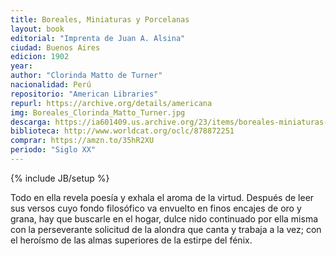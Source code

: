 ```yaml
---
title: Boreales, Miniaturas y Porcelanas
layout: book
editorial: "Imprenta de Juan A. Alsina"
ciudad: Buenos Aires
edicion: 1902
year: 
author: "Clorinda Matto de Turner"
nacionalidad: Perú
repositorio: "American Libraries"
repurl: https://archive.org/details/americana
img: Boreales_Clorinda_Matto_Turner.jpg
descarga: https://ia601409.us.archive.org/23/items/boreales-miniaturas-y-porcelanas-clorinda-matto-de-turner/Boreales%2C%20miniaturas%20y%20porcelanas%20-%20Clorinda%20Matto%20de%20Turner.pdf
biblioteca: http://www.worldcat.org/oclc/878872251
comprar: https://amzn.to/35hR2XU
periodo: "Siglo XX"
---
```

{% include JB/setup %}

Todo en ella revela poesía y exhala el aroma de la virtud. Después de leer sus versos cuyo fondo filosófico va envuelto en finos encajes de oro y grana, hay que buscarle en el hogar, dulce nido continuado por ella misma con la perseverante solicitud de la alondra que canta y trabaja a la vez; con el heroísmo de las almas superiores de la estirpe del fénix.
